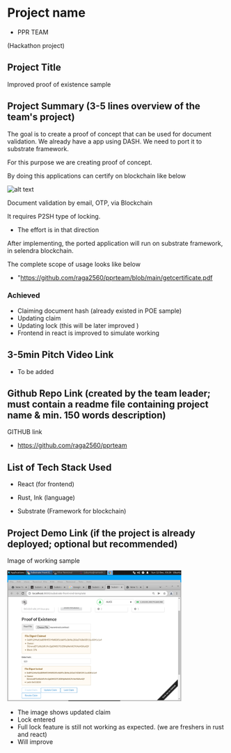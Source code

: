 # Project name

- PPR TEAM 

(Hackathon project)

## Project Title

Improved proof of existence sample

## Project Summary (3-5 lines overview of the team's project)

The goal is to create a proof of concept that can be used for document validation. We already have a app using DASH. We need to port it to substrate framework.

For this purpose we are creating proof of concept.


By doing this applications can certify on blockchain like below

<img  src="https://github.com/raga2560/pprteam/blob/main/images/lockedcertificatepng" alt="alt text" width="400">

Document validation by email, OTP, via Blockchain 

It requires P2SH type of locking.

- The effort is in that direction

After implementing, the ported application will run on substrate framework, in selendra blockchain.

The complete scope of usage looks like below

- "https://github.com/raga2560/pprteam/blob/main/getcertificate.pdf



### Achieved

- Claiming document hash (already existed in POE sample)
- Updating claim 
- Updating lock (this will be later improved )
- Frontend in react is improved to simulate working

## 3-5min Pitch Video Link

- To be added

## Github Repo Link (created by the team leader; must contain a readme file containing project name & min. 150 words description)

GITHUB link 

- https://github.com/raga2560/pprteam

## List of Tech Stack Used

- React (for frontend)

- Rust, Ink (language)

- Substrate (Framework for blockchain)


## Project Demo Link (if the project is already deployed; optional but recommended)

Image of working sample 

<img  src="https://github.com/raga2560/pprteam/blob/main/images/locked.png" alt="alt text" width="400">

- The image shows updated claim
- Lock entered
- Full lock feature is still not working as expected. (we are freshers in rust and react)
- Will improve



